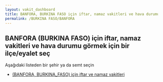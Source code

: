 ```yaml
---
layout: vakit_dashboard
title: BANFORA, BURKINA FASO için iftar, namaz vakitleri ve hava durumu - ilçe/eyalet seç
permalink: /BURKINA FASO/BANFORA
---
```


## BANFORA (BURKINA FASO) için iftar, namaz vakitleri ve hava durumu  görmek için bir ilçe/eyalet seç

Aşağıdaki listeden bir şehir ya da semt seçin

* [ (BANFORA, BURKINA_FASO) için iftar ve namaz vakitleri](/BURKINA_FASO/BANFORA/)

<script type="text/javascript">
  var GLOBAL_COUNTRY = 'BURKINA FASO';
  var GLOBAL_CITY = 'BANFORA';
  var GLOBAL_STATE = 'BANFORA';
</script>
